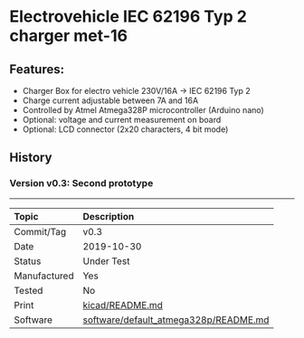 # Electrovehicle IEC 62196 Typ 2 charger met-16

## Features:

* Charger Box for electro vehicle 230V/16A -> IEC 62196 Typ 2
* Charge current adjustable between 7A and 16A
* Controlled by Atmel Atmega328P microcontroller (Arduino nano)
* Optional: voltage and current measurement on board
* Optional: LCD connector (2x20 characters, 4 bit mode)

## History

### Version v0.3: Second prototype

----------------------------------------------
 Topic          | Description
 :----          | :-----------
 Commit/Tag     | v0.3
 Date           | 2019-10-30
 Status         | Under Test
 Manufactured   | Yes
 Tested         | No
 Print          | [kicad/README.md](kicad/README.md)
 Software       | [software/default_atmega328p/README.md](software/default_atmega328p/README.md)

